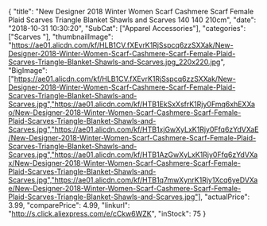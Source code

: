 {
	"title": "New Designer 2018 Winter Women Scarf Cashmere Scarf Female Plaid Scarves Triangle Blanket Shawls and Scarves 140 140 210cm",
	"date": "2018-10-31 10:30:20",
	"SubCat": ["Apparel Accessories"],
	"categories": ["Scarves "],
	"thumbnailImage": "https://ae01.alicdn.com/kf/HLB1CV.fXEvrK1RjSspcq6zzSXXak/New-Designer-2018-Winter-Women-Scarf-Cashmere-Scarf-Female-Plaid-Scarves-Triangle-Blanket-Shawls-and-Scarves.jpg_220x220.jpg",
	"BigImage": ["https://ae01.alicdn.com/kf/HLB1CV.fXEvrK1RjSspcq6zzSXXak/New-Designer-2018-Winter-Women-Scarf-Cashmere-Scarf-Female-Plaid-Scarves-Triangle-Blanket-Shawls-and-Scarves.jpg","https://ae01.alicdn.com/kf/HTB1EkSxXsfrK1Rjy0Fmq6xhEXXao/New-Designer-2018-Winter-Women-Scarf-Cashmere-Scarf-Female-Plaid-Scarves-Triangle-Blanket-Shawls-and-Scarves.jpg","https://ae01.alicdn.com/kf/HTB1xjGwXyLxK1Rjy0Ffq6zYdVXaE/New-Designer-2018-Winter-Women-Scarf-Cashmere-Scarf-Female-Plaid-Scarves-Triangle-Blanket-Shawls-and-Scarves.jpg","https://ae01.alicdn.com/kf/HTB1AzGwXyLxK1Rjy0Ffq6zYdVXax/New-Designer-2018-Winter-Women-Scarf-Cashmere-Scarf-Female-Plaid-Scarves-Triangle-Blanket-Shawls-and-Scarves.jpg","https://ae01.alicdn.com/kf/HTB1q7mwXynrK1Rjy1Xcq6yeDVXae/New-Designer-2018-Winter-Women-Scarf-Cashmere-Scarf-Female-Plaid-Scarves-Triangle-Blanket-Shawls-and-Scarves.jpg"],
	"actualPrice": 3.99,
	"comparePrice": 4.99,
	"linkurl": "http://s.click.aliexpress.com/e/cCkw6WZK",
	"inStock": 75
}
